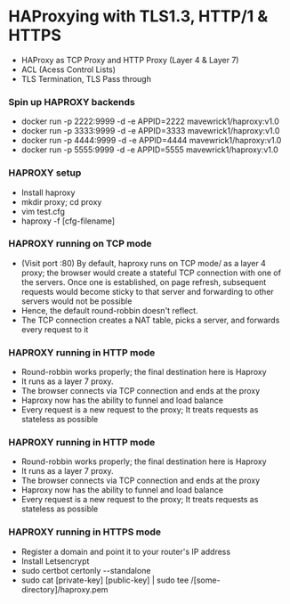 # HAProxying with TLS1.3, HTTP/1 & HTTPS

- HAProxy as TCP Proxy and HTTP Proxy (Layer 4 & Layer 7)
- ACL (Acess Control Lists)
- TLS Termination, TLS Pass through

### Spin up HAPROXY backends

- docker run -p 2222:9999 -d -e APPID=2222 mavewrick1/haproxy:v1.0
- docker run -p 3333:9999 -d -e APPID=3333 mavewrick1/haproxy:v1.0
- docker run -p 4444:9999 -d -e APPID=4444 mavewrick1/haproxy:v1.0
- docker run -p 5555:9999 -d -e APPID=5555 mavewrick1/haproxy:v1.0

### HAPROXY setup

- Install haproxy
- mkdir proxy; cd proxy
- vim test.cfg
- haproxy -f [cfg-filename]

### HAPROXY running on TCP mode

- (Visit port :80) By default, haproxy runs on TCP mode/ as a layer 4 proxy; the browser would create a stateful TCP connection with one of the servers. Once one is established, on page refresh, subsequent requests would become sticky to that server and forwarding to other servers would not be possible
- Hence, the default round-robbin doesn't reflect.
- The TCP connection creates a NAT table, picks a server, and forwards every request to it

### HAPROXY running in HTTP mode

- Round-robbin works properly; the final destination here is Haproxy
- It runs as a layer 7 proxy.
- The browser connects via TCP connection and ends at the proxy
- Haproxy now has the ability to funnel and load balance
- Every request is a new request to the proxy; It treats requests as stateless as possible

### HAPROXY running in HTTP mode

- Round-robbin works properly; the final destination here is Haproxy
- It runs as a layer 7 proxy.
- The browser connects via TCP connection and ends at the proxy
- Haproxy now has the ability to funnel and load balance
- Every request is a new request to the proxy; It treats requests as stateless as possible

### HAPROXY running in HTTPS mode

- Register a domain and point it to your router's IP address
- Install Letsencrypt
- sudo certbot certonly --standalone
- sudo cat [private-key] [public-key] | sudo tee /[some-directory]/haproxy.pem
